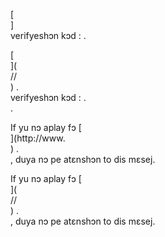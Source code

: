 [<br host>]<br action>verifyeshɔn kɔd : .<br code>

[<br host>](<br protocol>//<br host>) .<br action>verifyeshɔn kɔd : .<br code>.

If yu nɔ aplay fɔ [<br host>](http://www.<br host>) .<br action>, duya nɔ pe atɛnshɔn to dis mɛsej.

If yu nɔ aplay fɔ [<br host>](<br protocol>//<br host>) .<br action>, duya nɔ pe atɛnshɔn to dis mɛsej.

